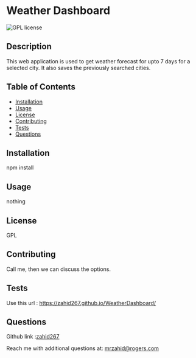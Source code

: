 # Weather Dashboard
  ![GPL license](https://img.shields.io/badge/License-GPL-blue.svg)

  ## Description
  This web application is used to get weather forecast for upto 7 days for a selected city. It also saves the previously searched cities.
  
  ## Table of Contents
  * [Installation](#installation)
  * [Usage](#usage)
  * [License](#license)
  * [Contributing](#contributing)
  * [Tests](#tests)
  * [Questions](#questions)

  ## Installation
  npm install

  ## Usage
  nothing
  
  ## License
  GPL
  
  ## Contributing
  Call me, then we can discuss the options.

  ## Tests
  Use this url : https://zahid267.github.io/WeatherDashboard/

  ## Questions
  Github link :[zahid267](https://github.com/zahid267)

  Reach me with additional questions at: mrzahid@rogers.com
 